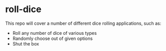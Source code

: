 # roll-dice

This repo will cover a number of different dice rolling applications, such as:

- Roll any number of dice of various types
- Randomly choose out of given options
- Shut the box
